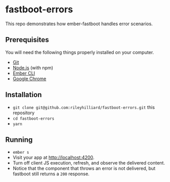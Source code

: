 # fastboot-errors

This repo demonstrates how ember-fastboot handles error scenarios.

## Prerequisites

You will need the following things properly installed on your computer.

* [Git](https://git-scm.com/)
* [Node.js](https://nodejs.org/) (with npm)
* [Ember CLI](https://ember-cli.com/)
* [Google Chrome](https://google.com/chrome/)

## Installation

* `git clone git@github.com:rileyhilliard/fastboot-errors.git` this repository
* `cd fastboot-errors`
* `yarn`

## Running

* `ember s`
* Visit your app at [http://localhost:4200](http://localhost:4200).
* Turn off client JS execution, refresh, and observe the delivered content.
* Notice that the component that throws an error is not delivered, but fastboot still returns a `200` response.
